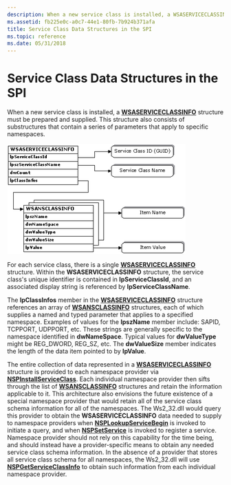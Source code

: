 ```yaml
---
description: When a new service class is installed, a WSASERVICECLASSINFO structure must be prepared and supplied. This structure also consists of substructures that contain a series of parameters that apply to specific namespaces.
ms.assetid: fb225e0c-a0c7-44e1-80fb-7b924b371afa
title: Service Class Data Structures in the SPI
ms.topic: reference
ms.date: 05/31/2018
---
```


# Service Class Data Structures in the SPI

When a new service class is installed, a [**WSASERVICECLASSINFO**](/windows/desktop/api/Winsock2/ns-winsock2-wsaserviceclassinfow) structure must be prepared and supplied. This structure also consists of substructures that contain a series of parameters that apply to specific namespaces.

![Diagram showing the WSASERVICECLASSINFO structure, substructures, and parameters that apply to specific namespaces.](images/ovrvw3-3.png)

For each service class, there is a single [**WSASERVICECLASSINFO**](/windows/desktop/api/Winsock2/ns-winsock2-wsaserviceclassinfow) structure. Within the **WSASERVICECLASSINFO** structure, the service class's unique identifier is contained in **lpServiceClassId**, and an associated display string is referenced by **lpServiceClassName**.

The **lpClassInfos** member in the [**WSASERVICECLASSINFO**](/windows/desktop/api/Winsock2/ns-winsock2-wsaserviceclassinfow) structure references an array of [**WSANSCLASSINFO**](/windows/desktop/api/Winsock2/ns-winsock2-wsansclassinfow) structures, each of which supplies a named and typed parameter that applies to a specified namespace. Examples of values for the **lpszName** member include: SAPID, TCPPORT, UDPPORT, etc. These strings are generally specific to the namespace identified in **dwNameSpace**. Typical values for **dwValueType** might be REG\_DWORD, REG\_SZ, etc. The **dwValueSize** member indicates the length of the data item pointed to by **lpValue**.

The entire collection of data represented in a [**WSASERVICECLASSINFO**](/windows/desktop/api/Winsock2/ns-winsock2-wsaserviceclassinfow) structure is provided to each namespace provider via [**NSPInstallServiceClass**](/windows/desktop/api/Ws2spi/nc-ws2spi-lpnspinstallserviceclass). Each individual namespace provider then sifts through the list of [**WSANSCLASSINFO**](/windows/desktop/api/Winsock2/ns-winsock2-wsansclassinfow) structures and retain the information applicable to it. This architecture also envisions the future existence of a special namespace provider that would retain all of the service class schema information for all of the namespaces. The Ws2\_32.dll would query this provider to obtain the **WSASERVICECLASSINFO** data needed to supply to namespace providers when [**NSPLookupServiceBegin**](/windows/desktop/api/Ws2spi/nc-ws2spi-lpnsplookupservicebegin) is invoked to initiate a query, and when [**NSPSetService**](/windows/desktop/api/Ws2spi/nc-ws2spi-lpnspsetservice) is invoked to register a service. Namespace provider should not rely on this capability for the time being, and should instead have a provider-specific means to obtain any needed service class schema information. In the absence of a provider that stores all service class schema for all namespaces, the Ws2\_32.dll will use [**NSPGetServiceClassInfo**](/windows/desktop/api/Ws2spi/nc-ws2spi-lpnspgetserviceclassinfo) to obtain such information from each individual namespace provider.

 

 



